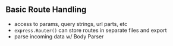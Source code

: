 ## Basic Route Handling

- access to params, query strings, url parts, etc
- `express.Router()` can store routes in separate files and export
- parse incoming data w/ Body Parser
